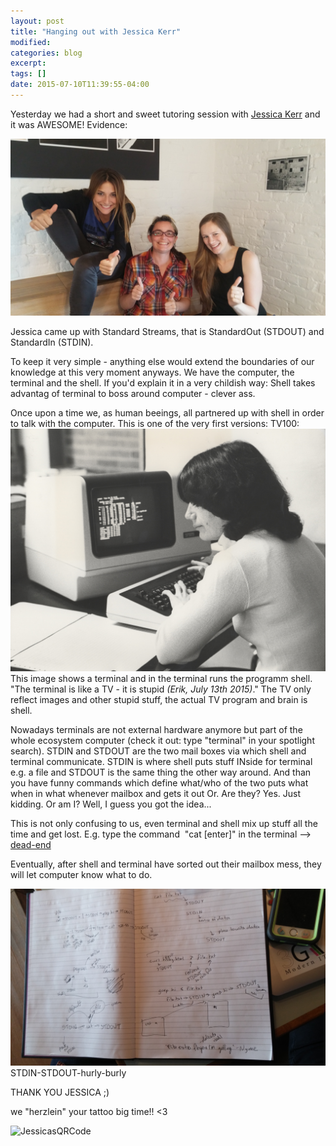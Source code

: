 ```yaml
---
layout: post
title: "Hanging out with Jessica Kerr"
modified:
categories: blog
excerpt:
tags: []
date: 2015-07-10T11:39:55-04:00
---
```


Yesterday we had a short and sweet tutoring session with [Jessica Kerr](https://twitter.com/jessitron?lang=de) and it was AWESOME! Evidence:

![Hanging out](/images/JessicaKerr.jpg)

Jessica came up with Standard Streams, that is StandardOut (STDOUT) and StandardIn (STDIN).

To keep it very simple - anything else would extend the boundaries of our knowledge at this very moment anyways.
We have the computer, the terminal and the shell. If you'd explain it in a very childish way: Shell takes advantag of terminal to boss around computer - clever ass. 

Once upon a time we, as human beeings, all partnered up with shell in order to talk with the computer. 
This is one of the very first versions: TV100:
![TV100](/images/TV100.jpg)
This image shows a terminal and in the terminal runs the programm shell. "The terminal is like a TV - it is stupid *(Erik, July 13th 2015)*." The TV only reflect images and other stupid stuff, the actual TV program and brain is shell.

Nowadays terminals are not external hardware anymore but part of the whole ecosystem computer (check it out: type "terminal" in your spotlight search). 
STDIN and STDOUT are the two mail boxes via which shell and terminal communicate. STDIN is where shell puts stuff INside for terminal e.g. a file and STDOUT is the same thing the other way around. And than you have funny commands which define what/who of the two puts what when in what whenever mailbox and gets it out Or. Are they? Yes. Just kidding. Or am I? Well, I guess you got the idea... 

This is not only confusing to us, even terminal and shell mix up stuff all the time and get lost. E.g. type the command  "cat [enter]" in the terminal --> [dead-end](http://28.media.tumblr.com/tumblr_kx9q1aiyd11qzobxio1_r1_500.gif)

Eventually, after shell and terminal have sorted out their mailbox mess, they will let computer know what to do.

![STDINOUT](/images/STDOUTIN.jpg)
STDIN-STDOUT-hurly-burly


THANK YOU JESSICA ;)

we "herzlein" your tattoo big time!! <3

![JessicasQRCode](/Jessicas_personal_QR_code.jpg)